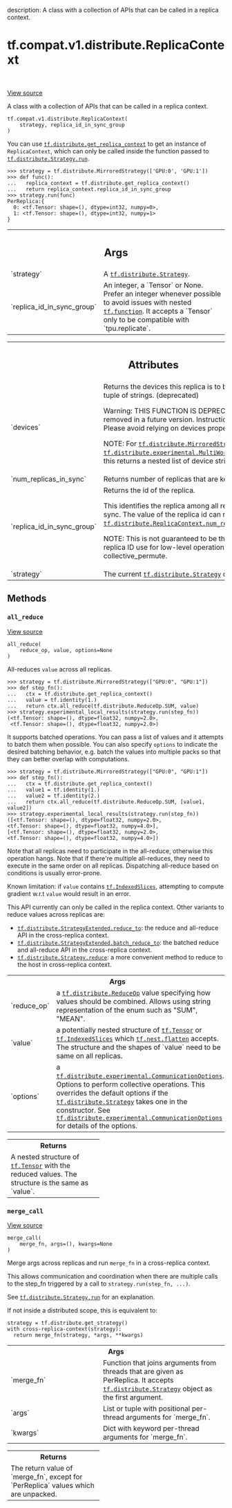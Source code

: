 description: A class with a collection of APIs that can be called in a replica context.

<div itemscope itemtype="http://developers.google.com/ReferenceObject">
<meta itemprop="name" content="tf.compat.v1.distribute.ReplicaContext" />
<meta itemprop="path" content="Stable" />
<meta itemprop="property" content="__init__"/>
<meta itemprop="property" content="all_reduce"/>
<meta itemprop="property" content="merge_call"/>
</div>

# tf.compat.v1.distribute.ReplicaContext

<!-- Insert buttons and diff -->

<table class="tfo-notebook-buttons tfo-api nocontent" align="left">

</table>

<a target="_blank" href="/code/stable/tensorflow/python/distribute/distribute_lib.py">View source</a>



A class with a collection of APIs that can be called in a replica context.

<pre class="devsite-click-to-copy prettyprint lang-py tfo-signature-link">
<code>tf.compat.v1.distribute.ReplicaContext(
    strategy, replica_id_in_sync_group
)
</code></pre>



<!-- Placeholder for "Used in" -->

You can use <a href="../../../../tf/distribute/get_replica_context.md"><code>tf.distribute.get_replica_context</code></a> to get an instance of
`ReplicaContext`, which can only be called inside the function passed to
<a href="../../../../tf/distribute/Strategy.md#run"><code>tf.distribute.Strategy.run</code></a>.

```
>>> strategy = tf.distribute.MirroredStrategy(['GPU:0', 'GPU:1'])
>>> def func():
...   replica_context = tf.distribute.get_replica_context()
...   return replica_context.replica_id_in_sync_group
>>> strategy.run(func)
PerReplica:{
  0: <tf.Tensor: shape=(), dtype=int32, numpy=0>,
  1: <tf.Tensor: shape=(), dtype=int32, numpy=1>
}
```

<!-- Tabular view -->
 <table class="responsive fixed orange">
<colgroup><col width="214px"><col></colgroup>
<tr><th colspan="2"><h2 class="add-link">Args</h2></th></tr>

<tr>
<td>
`strategy`
</td>
<td>
A <a href="../../../../tf/distribute/Strategy.md"><code>tf.distribute.Strategy</code></a>.
</td>
</tr><tr>
<td>
`replica_id_in_sync_group`
</td>
<td>
An integer, a `Tensor` or None. Prefer an
integer whenever possible to avoid issues with nested <a href="../../../../tf/function.md"><code>tf.function</code></a>. It
accepts a `Tensor` only to be compatible with `tpu.replicate`.
</td>
</tr>
</table>





<!-- Tabular view -->
 <table class="responsive fixed orange">
<colgroup><col width="214px"><col></colgroup>
<tr><th colspan="2"><h2 class="add-link">Attributes</h2></th></tr>

<tr>
<td>
`devices`
</td>
<td>
Returns the devices this replica is to be executed on, as a tuple of strings. (deprecated)

Warning: THIS FUNCTION IS DEPRECATED. It will be removed in a future version.
Instructions for updating:
Please avoid relying on devices property.

NOTE: For <a href="../../../../tf/distribute/MirroredStrategy.md"><code>tf.distribute.MirroredStrategy</code></a> and
<a href="../../../../tf/distribute/experimental/MultiWorkerMirroredStrategy.md"><code>tf.distribute.experimental.MultiWorkerMirroredStrategy</code></a>, this returns a
nested
list of device strings, e.g, [["GPU:0"]].
</td>
</tr><tr>
<td>
`num_replicas_in_sync`
</td>
<td>
Returns number of replicas that are kept in sync.
</td>
</tr><tr>
<td>
`replica_id_in_sync_group`
</td>
<td>
Returns the id of the replica.

This identifies the replica among all replicas that are kept in sync. The
value of the replica id can range from 0 to
<a href="../../../../tf/distribute/ReplicaContext.md#num_replicas_in_sync"><code>tf.distribute.ReplicaContext.num_replicas_in_sync</code></a> - 1.

NOTE: This is not guaranteed to be the same ID as the XLA replica ID use
for low-level operations such as collective_permute.
</td>
</tr><tr>
<td>
`strategy`
</td>
<td>
The current <a href="../../../../tf/distribute/Strategy.md"><code>tf.distribute.Strategy</code></a> object.
</td>
</tr>
</table>



## Methods

<h3 id="all_reduce"><code>all_reduce</code></h3>

<a target="_blank" href="/code/stable/tensorflow/python/distribute/distribute_lib.py">View source</a>

<pre class="devsite-click-to-copy prettyprint lang-py tfo-signature-link">
<code>all_reduce(
    reduce_op, value, options=None
)
</code></pre>

All-reduces `value` across all replicas.

```
>>> strategy = tf.distribute.MirroredStrategy(["GPU:0", "GPU:1"])
>>> def step_fn():
...   ctx = tf.distribute.get_replica_context()
...   value = tf.identity(1.)
...   return ctx.all_reduce(tf.distribute.ReduceOp.SUM, value)
>>> strategy.experimental_local_results(strategy.run(step_fn))
(<tf.Tensor: shape=(), dtype=float32, numpy=2.0>,
 <tf.Tensor: shape=(), dtype=float32, numpy=2.0>)
```

It supports batched operations. You can pass a list of values and it
attempts to batch them when possible. You can also specify `options`
to indicate the desired batching behavior, e.g. batch the values into
multiple packs so that they can better overlap with computations.

```
>>> strategy = tf.distribute.MirroredStrategy(["GPU:0", "GPU:1"])
>>> def step_fn():
...   ctx = tf.distribute.get_replica_context()
...   value1 = tf.identity(1.)
...   value2 = tf.identity(2.)
...   return ctx.all_reduce(tf.distribute.ReduceOp.SUM, [value1, value2])
>>> strategy.experimental_local_results(strategy.run(step_fn))
([<tf.Tensor: shape=(), dtype=float32, numpy=2.0>,
<tf.Tensor: shape=(), dtype=float32, numpy=4.0>],
[<tf.Tensor: shape=(), dtype=float32, numpy=2.0>,
<tf.Tensor: shape=(), dtype=float32, numpy=4.0>])
```

Note that all replicas need to participate in the all-reduce, otherwise this
operation hangs. Note that if there're multiple all-reduces, they need to
execute in the same order on all replicas. Dispatching all-reduce based on
conditions is usually error-prone.

Known limitation: if `value` contains <a href="../../../../tf/IndexedSlices.md"><code>tf.IndexedSlices</code></a>, attempting to
compute gradient w.r.t `value` would result in an error.

This API currently can only be called in the replica context. Other
variants to reduce values across replicas are:
* <a href="../../../../tf/distribute/StrategyExtended.md#reduce_to"><code>tf.distribute.StrategyExtended.reduce_to</code></a>: the reduce and all-reduce API
  in the cross-replica context.
* <a href="../../../../tf/distribute/StrategyExtended.md#batch_reduce_to"><code>tf.distribute.StrategyExtended.batch_reduce_to</code></a>: the batched reduce and
  all-reduce API in the cross-replica context.
* <a href="../../../../tf/distribute/Strategy.md#reduce"><code>tf.distribute.Strategy.reduce</code></a>: a more convenient method to reduce
  to the host in cross-replica context.

<!-- Tabular view -->
 <table class="responsive fixed orange">
<colgroup><col width="214px"><col></colgroup>
<tr><th colspan="2">Args</th></tr>

<tr>
<td>
`reduce_op`
</td>
<td>
a <a href="../../../../tf/distribute/ReduceOp.md"><code>tf.distribute.ReduceOp</code></a> value specifying how values should
be combined. Allows using string representation of the enum such as
"SUM", "MEAN".
</td>
</tr><tr>
<td>
`value`
</td>
<td>
a potentially nested structure of <a href="../../../../tf/Tensor.md"><code>tf.Tensor</code></a> or <a href="../../../../tf/IndexedSlices.md"><code>tf.IndexedSlices</code></a> which
<a href="../../../../tf/nest/flatten.md"><code>tf.nest.flatten</code></a> accepts. The structure and the shapes of `value` need to be
same on all replicas.
</td>
</tr><tr>
<td>
`options`
</td>
<td>
a <a href="../../../../tf/distribute/experimental/CommunicationOptions.md"><code>tf.distribute.experimental.CommunicationOptions</code></a>. Options to
perform collective operations. This overrides the default options if the
<a href="../../../../tf/distribute/Strategy.md"><code>tf.distribute.Strategy</code></a> takes one in the constructor. See
<a href="../../../../tf/distribute/experimental/CommunicationOptions.md"><code>tf.distribute.experimental.CommunicationOptions</code></a> for details of the
options.
</td>
</tr>
</table>



<!-- Tabular view -->
 <table class="responsive fixed orange">
<colgroup><col width="214px"><col></colgroup>
<tr><th colspan="2">Returns</th></tr>
<tr class="alt">
<td colspan="2">
A nested structure of <a href="../../../../tf/Tensor.md"><code>tf.Tensor</code></a> with the reduced values. The structure
is the same as `value`.
</td>
</tr>

</table>



<h3 id="merge_call"><code>merge_call</code></h3>

<a target="_blank" href="/code/stable/tensorflow/python/distribute/distribute_lib.py">View source</a>

<pre class="devsite-click-to-copy prettyprint lang-py tfo-signature-link">
<code>merge_call(
    merge_fn, args=(), kwargs=None
)
</code></pre>

Merge args across replicas and run `merge_fn` in a cross-replica context.

This allows communication and coordination when there are multiple calls
to the step_fn triggered by a call to `strategy.run(step_fn, ...)`.

See <a href="../../../../tf/distribute/Strategy.md#run"><code>tf.distribute.Strategy.run</code></a> for an explanation.

If not inside a distributed scope, this is equivalent to:

```
strategy = tf.distribute.get_strategy()
with cross-replica-context(strategy):
  return merge_fn(strategy, *args, **kwargs)
```

<!-- Tabular view -->
 <table class="responsive fixed orange">
<colgroup><col width="214px"><col></colgroup>
<tr><th colspan="2">Args</th></tr>

<tr>
<td>
`merge_fn`
</td>
<td>
Function that joins arguments from threads that are given as
PerReplica. It accepts <a href="../../../../tf/distribute/Strategy.md"><code>tf.distribute.Strategy</code></a> object as
the first argument.
</td>
</tr><tr>
<td>
`args`
</td>
<td>
List or tuple with positional per-thread arguments for `merge_fn`.
</td>
</tr><tr>
<td>
`kwargs`
</td>
<td>
Dict with keyword per-thread arguments for `merge_fn`.
</td>
</tr>
</table>



<!-- Tabular view -->
 <table class="responsive fixed orange">
<colgroup><col width="214px"><col></colgroup>
<tr><th colspan="2">Returns</th></tr>
<tr class="alt">
<td colspan="2">
The return value of `merge_fn`, except for `PerReplica` values which are
unpacked.
</td>
</tr>

</table>






